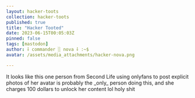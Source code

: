 ```yaml
---
layout: hacker-toots
collection: hacker-toots
published: true
title: "Hacker Tooted"
date: 2023-06-15T00:05:03Z
pinned: false
tags: [mastodon]
author: ⸸ commander ░ nova ⸸ :~$
avatar: /assets/media_attachments/hacker-nova.png

---
```


<p>It looks like this one person from Second Life using onlyfans to post explicit photos of her avatar is probably the _only_ person doing this, and she charges 100 dollars to unlock her content lol holy shit</p>


